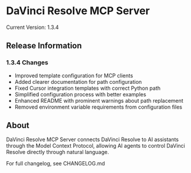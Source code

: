 # DaVinci Resolve MCP Server

Current Version: 1.3.4

## Release Information

### 1.3.4 Changes
- Improved template configuration for MCP clients
- Added clearer documentation for path configuration
- Fixed Cursor integration templates with correct Python path
- Simplified configuration process with better examples
- Enhanced README with prominent warnings about path replacement
- Removed environment variable requirements from configuration files

## About
DaVinci Resolve MCP Server connects DaVinci Resolve to AI assistants through the Model Context Protocol, allowing AI agents to control DaVinci Resolve directly through natural language.

For full changelog, see CHANGELOG.md 